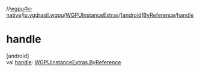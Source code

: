 //[wgpu4k-native](../../../../index.md)/[io.ygdrasil.wgpu](../../index.md)/[WGPUInstanceExtras](../index.md)/[[android]ByReference](index.md)/[handle](handle.md)

# handle

[android]\
val [handle](handle.md): [WGPUInstanceExtras.ByReference](../../../io.ygdrasil.wgpu.android/-w-g-p-u-instance-extras/-by-reference/index.md)